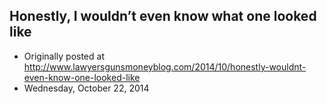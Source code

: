 ## Honestly, I wouldn’t even know what one looked like

 * Originally posted at http://www.lawyersgunsmoneyblog.com/2014/10/honestly-wouldnt-even-know-one-looked-like
 * Wednesday, October 22, 2014

